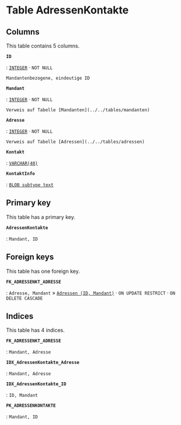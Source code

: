 # Table **AdressenKontakte**

## Columns

This table contains 5 columns.

**`ID`**

:   [`INTEGER`](https://firebirdsql.org/file/documentation/html/en/refdocs/fblangref40/firebird-40-language-reference.html#fblangref40-datatypes-inttypes) · `NOT NULL`

    Mandantenbezogene, eindeutige ID

**`Mandant`**

:   [`INTEGER`](https://firebirdsql.org/file/documentation/html/en/refdocs/fblangref40/firebird-40-language-reference.html#fblangref40-datatypes-inttypes) · `NOT NULL`

    Verweis auf Tabelle [Mandanten](../../tables/mandanten)

**`Adresse`**

:   [`INTEGER`](https://firebirdsql.org/file/documentation/html/en/refdocs/fblangref40/firebird-40-language-reference.html#fblangref40-datatypes-inttypes) · `NOT NULL`

    Verweis auf Tabelle [Adressen](../../tables/adressen)

**`Kontakt`**

:   [`VARCHAR(40)`](https://firebirdsql.org/file/documentation/html/en/refdocs/fblangref40/firebird-40-language-reference.html#fblangref40-datatypes-chartypes)

**`KontaktInfo`**

:   [`BLOB subtype text`](https://firebirdsql.org/file/documentation/html/en/refdocs/fblangref40/firebird-40-language-reference.html#fblangref40-datatypes-bnrytypes)

## Primary key

This table has a primary key.

**`AdressenKontakte`**

:   `Mandant, ID`

## Foreign keys

This table has one foreign key.

**`FK_ADRESSENKT_ADRESSE`**

:   `Adresse, Mandant` » [`Adressen (ID, Mandant)`](../../tables/adressen) · `ON UPDATE RESTRICT` · `ON DELETE CASCADE`

## Indices

This table has 4 indices.

**`FK_ADRESSENKT_ADRESSE`**

:   `Mandant, Adresse`

**`IDX_AdressenKontakte_Adresse`**

:   `Mandant, Adresse`

**`IDX_AdressenKontakte_ID`**

:   `ID, Mandant`

**`PK_ADRESSENKONTAKTE`**

:   `Mandant, ID`
